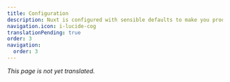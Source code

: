 ```yaml
---
title: Configuration
description: Nuxt is configured with sensible defaults to make you productive.
navigation.icon: i-lucide-cog
translationPending: true
order: 3
navigation:
  order: 3
---
```

_This page is not yet translated._
